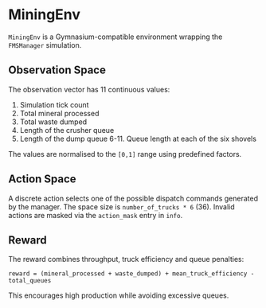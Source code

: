 # MiningEnv

`MiningEnv` is a Gymnasium-compatible environment wrapping the `FMSManager` simulation.

## Observation Space
The observation vector has 11 continuous values:
1. Simulation tick count
2. Total mineral processed
3. Total waste dumped
4. Length of the crusher queue
5. Length of the dump queue
6-11. Queue length at each of the six shovels

The values are normalised to the `[0,1]` range using predefined factors.

## Action Space
A discrete action selects one of the possible dispatch commands generated by the manager. The space size is `number_of_trucks * 6` (36). Invalid actions are masked via the `action_mask` entry in `info`.

## Reward
The reward combines throughput, truck efficiency and queue penalties:
```
reward = (mineral_processed + waste_dumped) + mean_truck_efficiency - total_queues
```
This encourages high production while avoiding excessive queues.
